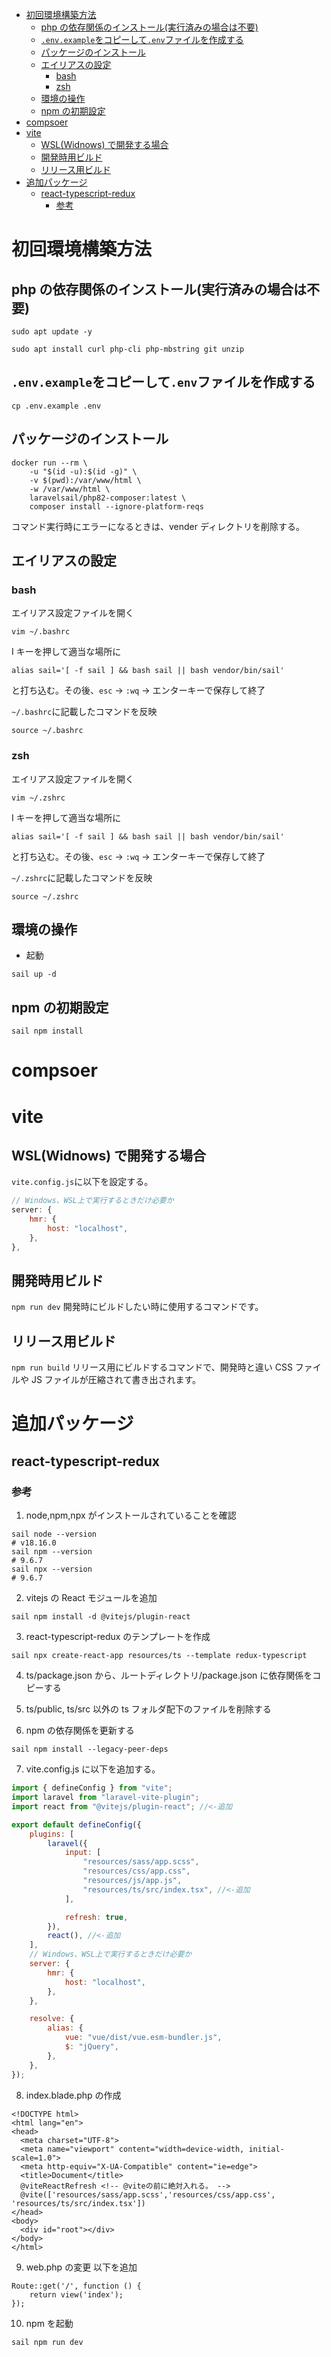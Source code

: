 - [初回環境構築方法](#初回環境構築方法)
  - [php の依存関係のインストール(実行済みの場合は不要)](#php-の依存関係のインストール実行済みの場合は不要)
  - [`.env.example`をコピーして`.env`ファイルを作成する](#envexampleをコピーしてenvファイルを作成する)
  - [パッケージのインストール](#パッケージのインストール)
  - [エイリアスの設定](#エイリアスの設定)
    - [bash](#bash)
    - [zsh](#zsh)
  - [環境の操作](#環境の操作)
  - [npm の初期設定](#npm-の初期設定)
- [compsoer](#compsoer)
- [vite](#vite)
  - [WSL(Widnows) で開発する場合](#wslwidnows-で開発する場合)
  - [開発時用ビルド](#開発時用ビルド)
  - [リリース用ビルド](#リリース用ビルド)
- [追加パッケージ](#追加パッケージ)
  - [react-typescript-redux](#react-typescript-redux)
    - [参考](#参考)

# 初回環境構築方法

## php の依存関係のインストール(実行済みの場合は不要)

```
sudo apt update -y
```

```
sudo apt install curl php-cli php-mbstring git unzip
```

## `.env.example`をコピーして`.env`ファイルを作成する<br>

```
cp .env.example .env
```

## パッケージのインストール

```shell
docker run --rm \
    -u "$(id -u):$(id -g)" \
    -v $(pwd):/var/www/html \
    -w /var/www/html \
    laravelsail/php82-composer:latest \
    composer install --ignore-platform-reqs
```

コマンド実行時にエラーになるときは、vender ディレクトリを削除する。

## エイリアスの設定

### bash

エイリアス設定ファイルを開く

```
vim ~/.bashrc
```

I キーを押して適当な場所に

```
alias sail='[ -f sail ] && bash sail || bash vendor/bin/sail'
```

と打ち込む。その後、`esc` -> `:wq` -> エンターキーで保存して終了

`~/.bashrc`に記載したコマンドを反映

```
source ~/.bashrc
```

### zsh

エイリアス設定ファイルを開く

```
vim ~/.zshrc
```

I キーを押して適当な場所に

```
alias sail='[ -f sail ] && bash sail || bash vendor/bin/sail'
```

と打ち込む。その後、`esc` -> `:wq` -> エンターキーで保存して終了

`~/.zshrc`に記載したコマンドを反映

```
source ~/.zshrc
```

## 環境の操作

-   起動

```
sail up -d
```

## npm の初期設定

```
sail npm install
```

# compsoer

# vite

## WSL(Widnows) で開発する場合

`vite.config.js`に以下を設定する。

```javascript
// Windows、WSL上で実行するときだけ必要か
server: {
    hmr: {
        host: "localhost",
    },
},
```

## 開発時用ビルド

`npm run dev`
開発時にビルドしたい時に使用するコマンドです。

## リリース用ビルド

`npm run build`
リリース用にビルドするコマンドで、開発時と違い CSS ファイルや JS ファイルが圧縮されて書き出されます。

# 追加パッケージ

## react-typescript-redux

### 参考

1. node,npm,npx がインストールされていることを確認

```
sail node --version
# v18.16.0
sail npm --version
# 9.6.7
sail npx --version
# 9.6.7
```

2. vitejs の React モジュールを追加

```
sail npm install -d @vitejs/plugin-react
```

3. react-typescript-redux のテンプレートを作成

```
sail npx create-react-app resources/ts --template redux-typescript
```

4. ts/package.json から、ルートディレクトリ/package.json に依存関係をコピーする

5. ts/public, ts/src 以外の ts フォルダ配下のファイルを削除する

6. npm の依存関係を更新する

```shell
sail npm install --legacy-peer-deps
```

7. vite.config.js に以下を追加する。

```javascript
import { defineConfig } from "vite";
import laravel from "laravel-vite-plugin";
import react from "@vitejs/plugin-react"; //<-追加

export default defineConfig({
    plugins: [
        laravel({
            input: [
                "resources/sass/app.scss",
                "resources/css/app.css",
                "resources/js/app.js",
                "resources/ts/src/index.tsx", //<-追加
            ],

            refresh: true,
        }),
        react(), //<-追加
    ],
    // Windows、WSL上で実行するときだけ必要か
    server: {
        hmr: {
            host: "localhost",
        },
    },

    resolve: {
        alias: {
            vue: "vue/dist/vue.esm-bundler.js",
            $: "jQuery",
        },
    },
});
```

8. index.blade.php の作成

```resouces/views/index.blade.php
<!DOCTYPE html>
<html lang="en">
<head>
  <meta charset="UTF-8">
  <meta name="viewport" content="width=device-width, initial-scale=1.0">
  <meta http-equiv="X-UA-Compatible" content="ie=edge">
  <title>Document</title>
  @viteReactRefresh <!-- @viteの前に絶対入れる。 -->
  @vite(['resources/sass/app.scss','resources/css/app.css', 'resources/ts/src/index.tsx'])
</head>
<body>
  <div id="root"></div>
</body>
</html>
```

9. web.php の変更
   以下を追加

```
Route::get('/', function () {
    return view('index');
});
```

10. npm を起動

```
sail npm run dev
```
